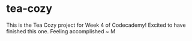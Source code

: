 # tea-cozy

This is the Tea Cozy project for Week 4 of Codecademy! Excited to have finished this one. Feeling accomplished ~ M
